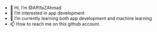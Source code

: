 - 👋 Hi, I’m @AffifaZAhmad
- 👀 I’m interested in app development
- 🌱 I’m currently learning both app development and machine learning
- 📫 How to reach me on this github account.

<!---
AffifaZAhmad/AffifaZAhmad is a ✨ special ✨ repository because its `README.md` (this file) appears on your GitHub profile.
You can click the Preview link to take a look at your changes.
--->
